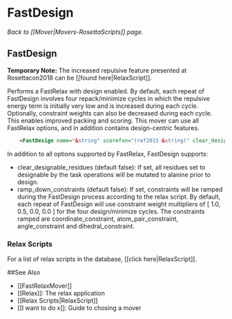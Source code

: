 # FastDesign
*Back to [[Mover|Movers-RosettaScripts]] page.*
## FastDesign

**Temporary Note:** The increased repulsive feature presented at Rosettacon2018 can be [[found here|RelaxScript]].

Performs a FastRelax with design enabled. By default, each repeat of FastDesign involves four repack/minimize cycles in which the repulsive energy term is initially very low and is increased during each cycle. Optionally, constraint weights can also be decreased during each cycle. This enables improved packing and scoring. This mover can use all FastRelax options, and in addition contains design-centric features.

```xml
    <FastDesign name="&string" scorefxn="(ref2015 &string)" clear_designable_residues="(false &bool)" ramp_down_constraints="(false &bool)" />
```

In addition to all options supported by FastRelax, FastDesign supports:

-   clear\_designable\_residues (default false): If set, all residues set to designable by the task operations will be mutated to alanine prior to design.
-   ramp\_down\_constraints (default false): If set, constraints will be ramped during the FastDesign process according to the relax script. By default, each repeat of FastDesign will use constraint weight multipliers of [ 1.0, 0.5, 0.0, 0.0 ] for the four design/minimize cycles. The constraints ramped are coordinate\_constraint, atom\_pair\_constraint, angle\_constraint and dihedral\_constraint.

### Relax Scripts

For a list of relax scripts in the database, [[click here|RelaxScript]].

##See Also
* [[FastRelaxMover]]
* [[Relax]]: The relax application
* [[Relax Scripts|RelaxScript]]
* [[I want to do x]]: Guide to chosing a mover